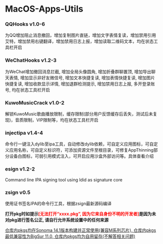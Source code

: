 # **MacOS-Apps-Utils**

### QQHooks v1.0-6

为QQ增加阻止消息撤回，增加复制图片直链，增加文字表情复读，增加禁用引用艾特，增加禁用右键翻译，增加禁用日志上报，增加读取二维码文本，均在状态工具栏开启

### WeChatHooks v1.2-3

为WeChat增加撤回消息拦截, 增加全局头像圆角, 增加折叠群聊置顶, 增加导出聊天表情, 增加显示非好友微信号, 增加文本快捷复读, 增加表情快捷复读, 增加图片快捷复读, 增加收款显示详情, 增加退群检测提示, 增加禁用日志上报, 多开登录账号, 均在状态工具栏开启

### KuwoMusicCrack v1.0-2

解锁KuwoMusic歌曲播放限制，缓存限制(部分用户反馈缓存后丢失，测试后未复现)，音质限制，VIP限制等，均在状态工具栏开启

### injectipa v1.4-4

命令行一键注入dylib至ipa工具，自动修改dylib依赖，可自定义应用图标，可自定义应用名称，可自定义标识符，可添加资源文件至根目录，可修复AppThinning部分设备白图标，可弱引用模式注入，可开启应用沙盒外部访问等。具体查看介绍

### esign v1.2-2

Command line IPA signing tool using ldid as signature core

### zsign v0.5

使用证书签名IPA的命令行工具，根据zsign最新源码编译



**打开pkg时如提示<font color=red>[无法打开“xxxx.pkg”, 因为它来自身份不明的开发者]</font>是因为未对pkg进行签名公正, 请自行允许系统设置中的任何来源**

<u>仓库内pkgs均在Sonoma 14.1版本构建并正常使用(兼容M系列芯片), 仓库内pkgs最低兼容性为BigSur 11.0, 仓库内pkgs均为自用留存(不解答相关问题)</u>
